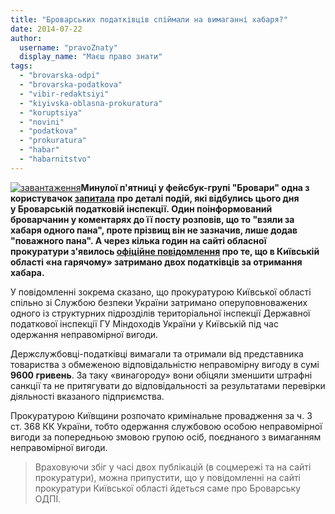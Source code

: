 ```yaml
---
title: "Броварських податківців спіймали на вимаганні хабаря?"
date: 2014-07-22
author: 
  username: "pravoZnaty"
  display_name: "Маєш право знати"
tags: 
  - "brovarska-odpi"
  - "brovarska-podatkova"
  - "vibir-redaktsiyi"
  - "kiyivska-oblasna-prokuratura"
  - "koruptsiya"
  - "novini"
  - "podatkova"
  - "prokuratura"
  - "habar"
  - "habarnitstvo"
---
```


[![завантаження](https://mpz.brovary.org/wp-content/uploads/2014/07/zavantazhennya.jpg)](https://mpz.brovary.org/wp-content/uploads/2014/07/zavantazhennya.jpg)**Минулої п'ятниці у фейсбук-групі "Бровари" одна з користувачок [запитала](https://www.facebook.com/groups/brovary/permalink/864389656924335/) про деталі подій, які відбулись цього дня у Броварській податковій інспекції. Один поінформований броварчанин у коментарях до її посту розповів, що то "взяли за хабаря одного пана", проте прізвищ він не зазначив, лише додав "поважного пана". А через кілька годин на сайті обласної прокуратури з'явилось [офіційне повідомлення](http://www.kobl.gp.gov.ua/ua/news.html?_m=publications&_t=rec&id=141625) про те, що в Київській області «на гарячому» затримано двох податківців за отримання хабара.**

У повідомленні зокрема сказано, що прокуратурою Київської області спільно зі Службою безпеки України затримано оперуповноважених одного із структурних підрозділів територіальної інспекції Державної податкової інспекції ГУ Міндоходів України у Київській під час одержання неправомірної вигоди.

Держслужбовці-податківці вимагали та отримали від представника товариства з обмеженою відповідальністю неправомірну вигоду в сумі **9600 гривень**. За таку «винагороду» вони обіцяли зменшити штрафні санкції та не притягувати до відповідальності за результатами перевірки діяльності вказаного підприємства.

Прокуратурою Київщини розпочато кримінальне провадження за ч. 3 ст. 368 КК України, тобто одержання службовою особою неправомірної вигоди за попередньою змовою групою осіб, поєднаного з вимаганням неправомірної вигоди.

> Враховуючи збіг у часі двох публікацій (в соцмережі та на сайті прокуратури), можна припустити, що у повідомленні на сайті прокуратури Київської області йдеться саме про Броварську ОДПІ.
